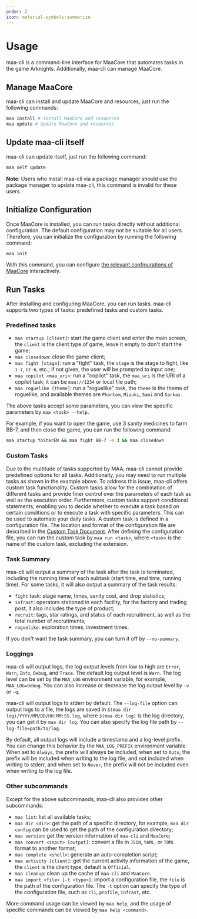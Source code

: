```yaml
---
order: 2
icon: material-symbols:summarize
---
```


# Usage

maa-cli is a command-line interface for MaaCore that automates tasks in the game Arknights. Additionally, maa-cli can manage MaaCore.

## Manage MaaCore

maa-cli can install and update MaaCore and resources, just run the following commands:

```bash
maa install # Install MaaCore and resources
maa update # Update MaaCore and resources
```

## Update maa-cli itself

maa-cli can update itself, just run the following command:

```bash
maa self update
```

**Note**: Users who install maa-cli via a package manager should use the package manager to update maa-cli, this command is invalid for these users.

## Initialize Configuration

Once MaaCore is installed, you can run tasks directly without additional configuration. The default configuration may not be suitable for all users. Therefore, you can initialize the configuration by running the following command:

```bash
maa init
```

With this command, you can configure [the relevant configurations of MaaCore][config-core] interactively.

## Run Tasks

After installing and configuring MaaCore, you can run tasks. maa-cli supports two types of tasks: predefined tasks and custom tasks.

### Predefined tasks

- `maa startup [client]`: start the game client and enter the main screen, the `client` is the client type of game, leave it empty to don't start the game;
- `maa closedown`: close the game client;
- `maa fight [stage]`: run a "fight" task, the `stage` is the stage to fight, like `1-7`, `CE-6`, etc.; if not given, the user will be prompted to input one;
- `maa copilot <maa_uri>`: run a "copilot" task, the `maa_uri` is the URI of a copilot task; it can be `maa://1234` or local file path;
- `maa roguelike [theme]`: run a "roguelike" task, the `theme` is the theme of roguelike, and available themes are `Phantom`, `Mizuki`, `Sami` and `Sarkaz`.

The above tasks accept some parameters, you can view the specific parameters by `maa <task> --help`.

For example, if you want to open the game, use 3 sanity medicines to farm BB-7, and then close the game, you can run the following command:

```bash
maa startup YoStarEN && maa fight BB-7 -m 3 && maa closedown
```

### Custom Tasks

Due to the multitude of tasks supported by MAA, maa-cli cannot provide predefined options for all tasks. Additionally, you may need to run multiple tasks as shown in the example above. To address this issue, maa-cli offers custom task functionality. Custom tasks allow for the combination of different tasks and provide finer control over the parameters of each task as well as the execution order. Furthermore, custom tasks support conditional statements, enabling you to decide whether to execute a task based on certain conditions or to execute a task with specific parameters. This can be used to automate your daily tasks. A custom task is defined in a configuration file. The location and format of the configuration file are described in the [Custom Task Document][custom-task]. After defining the configuration file, you can run the custom task by `maa run <task>`, where `<task>` is the name of the custom task, excluding the extension.

### Task Summary

maa-cli will output a summary of the task after the task is terminated, including the running time of each subtask (start time, end time, running time). For some tasks, it will also output a summary of the task results:

- `fight` task: stage name, times, sanity cost, and drop statistics;
- `infrast`: operators stationed in each facility, for the factory and trading post, it also includes the type of product;
- `recruit`: tags, star ratings, and status of each recruitment, as well as the total number of recruitments;
- `roguelike`: exploration times, investment times.

If you don't want the task summary, you can turn it off by `--no-summary`.

### Loggings

maa-cli will output logs, the log output levels from low to high are `Error`, `Warn`, `Info`, `Debug`, and `Trace`. The default log output level is `Warn`. The log level can be set by the `MAA_LOG` environment variable, for example, `MAA_LOG=debug`. You can also increase or decrease the log output level by `-v` or `-q`.

maa-cli will output logs to stderr by default. The `--log-file` option can output logs to a file, the logs are saved in `$(maa dir log)/YYYY/MM/DD/HH:MM:SS.log`, where `$(maa dir log)` is the log directory, you can get it by `maa dir log`. You can also specify the log file path by `--log-file=path/to/log`.

By default, all output logs will include a timestamp and a log-level prefix. You can change this behavior by the `MAA_LOG_PREFIX` environment variable. When set to `Always`, the prefix will always be included, when set to `Auto`, the prefix will be included when writing to the log file, and not included when writing to stderr, and when set to `Never`, the prefix will not be included even when writing to the log file.

### Other subcommands

Except for the above subcommands, maa-cli also provides other subcommands:

- `maa list`: list all available tasks;
- `maa dir <dir>`: get the path of a specific directory, for example, `maa dir config` can be used to get the path of the configuration directory;
- `maa version`: get the version information of `maa-cli` and `MaaCore`;
- `maa convert <input> [output]`: convert a file in `JSON`, `YAML`, or `TOML` format to another format;
- `maa complete <shell>`: generate an auto-completion script;
- `maa activity [client]`: get the current activity information of the game, the `client` is the client type, default is `Official`.
- `maa cleanup`: clean up the cache of `maa-cli` and `MaaCore`.
- `maa import <file> [-t <type>]`: import a configuration file, the `file` is the path of the configuration file. The `-t` option can specify the type of the configuration file, such as `cli`, `profile`, `infrast`, etc.

More command usage can be viewed by `maa help`, and the usage of specific commands can be viewed by `maa help <command>`.

[config-core]: config.md#maacore-related-configurations
[custom-task]: config.md#custom-tasks
